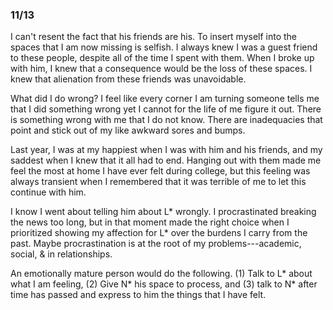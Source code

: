 ### 11/13

I can't resent the fact that his friends are his. To insert myself into the spaces that I am now missing is selfish. I always knew I was a guest friend to these people, despite all of the time I spent with them. When I broke up with him, I knew that a consequence would be the loss of these spaces. I knew that alienation from these friends was unavoidable.

What did I do wrong? I feel like every corner I am turning someone tells me that I did something wrong yet I cannot for the life of me figure it out. There is something wrong with me that I do not know. There are inadequacies that point and stick out of my like awkward sores and bumps.

Last year, I was at my happiest when I was with him and his friends, and my saddest when I knew that it all had to end. Hanging out with them made me feel the most at home I have ever felt during college, but this feeling was always transient when I remembered that it was terrible of me to let this continue with him. 

I know I went about telling him about L* wrongly. I procrastinated breaking the news too long, but in that moment made the right choice when I prioritized showing my affection for L* over the burdens I carry from the past. Maybe procrastination is at the root of my problems---academic, social, & in relationships. 

An emotionally mature person would do the following. (1) Talk to L* about what I am feeling, (2) Give N* his space to process, and (3) talk to N* after time has passed and express to him the things that I have felt.
